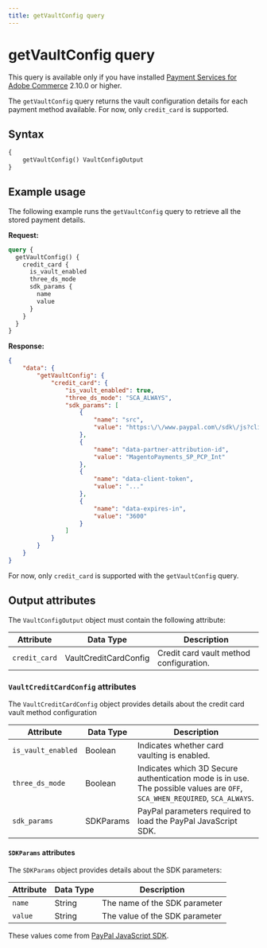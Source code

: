 ```yaml
---
title: getVaultConfig query
---
```


# getVaultConfig query

<InlineAlert variant="info" slots="text" />

This query is available only if you have installed [Payment Services for Adobe Commerce](https://commercemarketplace.adobe.com/magento-payment-services.html) 2.10.0 or higher.

The `getVaultConfig` query returns the vault configuration details for each payment method available. For now, only `credit_card` is supported.

## Syntax

```graphql
{ 
    getVaultConfig() VaultConfigOutput    
}
```

## Example usage

The following example runs the `getVaultConfig` query to retrieve all the stored payment details.

**Request:**

```graphql
query {
  getVaultConfig() {
    credit_card {
      is_vault_enabled
      three_ds_mode
      sdk_params {
        name
        value
      }
    }
  }
}
```

**Response:**

```json
{
    "data": {
        "getVaultConfig": {
            "credit_card": {
                "is_vault_enabled": true,
                "three_ds_mode": "SCA_ALWAYS",
                "sdk_params": [
                    {
                        "name": "src",
                        "value": "https:\/\/www.paypal.com\/sdk\/js?client-id=..."
                    },
                    {
                        "name": "data-partner-attribution-id",
                        "value": "MagentoPayments_SP_PCP_Int"
                    },
                    {
                        "name": "data-client-token",
                        "value": "..."
                    },
                    {
                        "name": "data-expires-in",
                        "value": "3600"
                    }
                ]
            }
        }
    }
}
```

For now, only `credit_card` is supported with the `getVaultConfig` query.

## Output attributes

The `VaultConfigOutput` object must contain the following attribute:

Attribute |  Data Type | Description
--- | --- | ---
`credit_card` | VaultCreditCardConfig | Credit card vault method configuration.

### `VaultCreditCardConfig` attributes

The `VaultCreditCardConfig` object provides details about the credit card vault method configuration

Attribute |  Data Type | Description
--- | --- | ---
`is_vault_enabled` | Boolean | Indicates whether card vaulting is enabled.
`three_ds_mode` | Boolean | Indicates which 3D Secure authentication mode is in use. The possible values are `OFF`, `SCA_WHEN_REQUIRED`, `SCA_ALWAYS`.
`sdk_params` | SDKParams | PayPal parameters required to load the PayPal JavaScript SDK.

#### `SDKParams` attributes

The `SDKParams` object provides details about the SDK parameters:

Attribute |  Data Type | Description
--- | --- | ---
`name` | String | The name of the SDK parameter
`value` | String | The value of the SDK parameter

These values come from [PayPal JavaScript SDK](https://developer.paypal.com/sdk/js/reference/).
